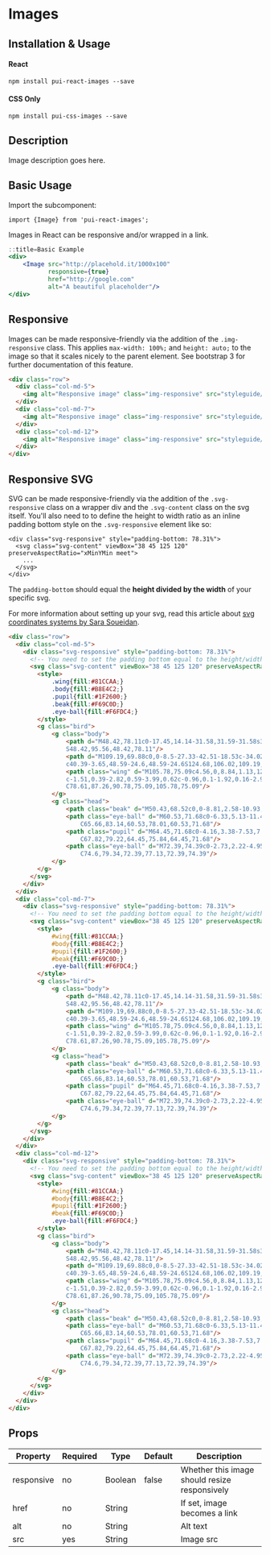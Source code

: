 # Images

## Installation & Usage

#### React
`npm install pui-react-images --save`

#### CSS Only
`npm install pui-css-images --save`

## Description
Image description goes here.

## Basic Usage

Import the subcomponent:

```
import {Image} from 'pui-react-images';
```

Images in React can be responsive and/or wrapped in a link.

```jsx
::title=Basic Example
<div>
    <Image src="http://placehold.it/1000x100"
           responsive={true}
           href="http://google.com"
           alt="A beautiful placeholder"/>
</div>
```

## Responsive

Images can be made responsive-friendly via the addition of the `.img-responsive` class. This applies `max-width: 100%;` and `height: auto;` to the image so that it scales nicely to the parent element. See bootstrap 3 for further documentation of this feature.

```html
<div class="row">
  <div class="col-md-5">
    <img alt="Responsive image" class="img-responsive" src="styleguide/such-awesome.jpg"/>
  </div>
  <div class="col-md-7">
    <img alt="Responsive image" class="img-responsive" src="styleguide/such-awesome.jpg"/>
  </div>
  <div class="col-md-12">
    <img alt="Responsive image" class="img-responsive" src="styleguide/such-awesome.jpg"/>
  </div>
</div>
```

## Responsive SVG

SVG can be made responsive-friendly via the addition of the `.svg-responsive` class on a
wrapper div and the `.svg-content` class on the svg itself. You'll also need to to define
the height to width ratio as an inline padding bottom style on the `.svg-responsive` element like so:

```
<div class="svg-responsive" style="padding-bottom: 78.31%">
  <svg class="svg-content" viewBox="38 45 125 120" preserveAspectRatio="xMinYMin meet">
    ...
  </svg>
</div>
```

The `padding-bottom` should equal the **height divided by the width** of your specific svg.

For more information about setting up your svg, read this article about [svg coordinates systems by Sara Soueidan](http://sarasoueidan.com/blog/svg-coordinate-systems/).

```html
<div class="row">
  <div class="col-md-5">
    <div class="svg-responsive" style="padding-bottom: 78.31%">
      <!-- You need to set the padding bottom equal to the height/width of the svg element. -->
      <svg class="svg-content" viewBox="38 45 125 120" preserveAspectRatio="xMinYMin meet">
        <style>
            .wing{fill:#81CCAA;}
            .body{fill:#B8E4C2;}
            .pupil{fill:#1F2600;}
            .beak{fill:#F69C0D;}
            .eye-ball{fill:#F6FDC4;}
        </style>
        <g class="bird">
            <g class="body">
                <path d="M48.42,78.11c0-17.45,14.14-31.58,31.59-31.58s31.59,14.14,31.59,31.58c0,17.44-14.14,31.59-31.59,31.59
                S48.42,95.56,48.42,78.11"/>
                <path d="M109.19,69.88c0,0-8.5-27.33-42.51-18.53c-34.02,8.81-20.65,91.11,45.25,84.73
                c40.39-3.65,48.59-24.6,48.59-24.6S124.68,106.02,109.19,69.88"/>
                <path class="wing" d="M105.78,75.09c4.56,0,8.84,1.13,12.62,3.11c0,0,0.01-0.01,0.01-0.01l36.23,12.38c0,0-13.78,30.81-41.96,38.09
                c-1.51,0.39-2.82,0.59-3.99,0.62c-0.96,0.1-1.92,0.16-2.9,0.16c-15.01,0-27.17-12.17-27.17-27.17
                C78.61,87.26,90.78,75.09,105.78,75.09"/>
            </g>
            <g class="head">
                <path class="beak" d="M50.43,68.52c0,0-8.81,2.58-10.93,4.86l9.12,9.87C48.61,83.24,48.76,74.28,50.43,68.52"/>
                <path class="eye-ball" d="M60.53,71.68c0-6.33,5.13-11.46,11.46-11.46c6.33,0,11.46,5.13,11.46,11.46c0,6.33-5.13,11.46-11.46,11.46
                    C65.66,83.14,60.53,78.01,60.53,71.68"/>
                <path class="pupil" d="M64.45,71.68c0-4.16,3.38-7.53,7.54-7.53c4.16,0,7.53,3.37,7.53,7.53c0,4.16-3.37,7.53-7.53,7.53
                    C67.82,79.22,64.45,75.84,64.45,71.68"/>
                <path class="eye-ball" d="M72.39,74.39c0-2.73,2.22-4.95,4.95-4.95c2.73,0,4.95,2.21,4.95,4.95c0,2.74-2.22,4.95-4.95,4.95
                    C74.6,79.34,72.39,77.13,72.39,74.39"/>
            </g>
        </g>
      </svg>
    </div>
  </div>
  <div class="col-md-7">
    <div class="svg-responsive" style="padding-bottom: 78.31%">
      <!-- You need to set the padding bottom equal to the height/width of the svg element. -->
      <svg class="svg-content" viewBox="38 45 125 120" preserveAspectRatio="xMinYMin meet">
        <style>
            #wing{fill:#81CCAA;}
            #body{fill:#B8E4C2;}
            #pupil{fill:#1F2600;}
            #beak{fill:#F69C0D;}
            .eye-ball{fill:#F6FDC4;}
        </style>
        <g class="bird">
            <g class="body">
                <path d="M48.42,78.11c0-17.45,14.14-31.58,31.59-31.58s31.59,14.14,31.59,31.58c0,17.44-14.14,31.59-31.59,31.59
                S48.42,95.56,48.42,78.11"/>
                <path d="M109.19,69.88c0,0-8.5-27.33-42.51-18.53c-34.02,8.81-20.65,91.11,45.25,84.73
                c40.39-3.65,48.59-24.6,48.59-24.6S124.68,106.02,109.19,69.88"/>
                <path class="wing" d="M105.78,75.09c4.56,0,8.84,1.13,12.62,3.11c0,0,0.01-0.01,0.01-0.01l36.23,12.38c0,0-13.78,30.81-41.96,38.09
                c-1.51,0.39-2.82,0.59-3.99,0.62c-0.96,0.1-1.92,0.16-2.9,0.16c-15.01,0-27.17-12.17-27.17-27.17
                C78.61,87.26,90.78,75.09,105.78,75.09"/>
            </g>
            <g class="head">
                <path class="beak" d="M50.43,68.52c0,0-8.81,2.58-10.93,4.86l9.12,9.87C48.61,83.24,48.76,74.28,50.43,68.52"/>
                <path class="eye-ball" d="M60.53,71.68c0-6.33,5.13-11.46,11.46-11.46c6.33,0,11.46,5.13,11.46,11.46c0,6.33-5.13,11.46-11.46,11.46
                    C65.66,83.14,60.53,78.01,60.53,71.68"/>
                <path class="pupil" d="M64.45,71.68c0-4.16,3.38-7.53,7.54-7.53c4.16,0,7.53,3.37,7.53,7.53c0,4.16-3.37,7.53-7.53,7.53
                    C67.82,79.22,64.45,75.84,64.45,71.68"/>
                <path class="eye-ball" d="M72.39,74.39c0-2.73,2.22-4.95,4.95-4.95c2.73,0,4.95,2.21,4.95,4.95c0,2.74-2.22,4.95-4.95,4.95
                    C74.6,79.34,72.39,77.13,72.39,74.39"/>
            </g>
        </g>
      </svg>
    </div>
  </div>
  <div class="col-md-12">
    <div class="svg-responsive" style="padding-bottom: 78.31%">
      <!-- You need to set the padding bottom equal to the height/width of the svg element. -->
      <svg class="svg-content" viewBox="38 45 125 120" preserveAspectRatio="xMinYMin meet">
        <style>
            #wing{fill:#81CCAA;}
            #body{fill:#B8E4C2;}
            #pupil{fill:#1F2600;}
            #beak{fill:#F69C0D;}
            .eye-ball{fill:#F6FDC4;}
        </style>
        <g class="bird">
            <g class="body">
                <path d="M48.42,78.11c0-17.45,14.14-31.58,31.59-31.58s31.59,14.14,31.59,31.58c0,17.44-14.14,31.59-31.59,31.59
                S48.42,95.56,48.42,78.11"/>
                <path d="M109.19,69.88c0,0-8.5-27.33-42.51-18.53c-34.02,8.81-20.65,91.11,45.25,84.73
                c40.39-3.65,48.59-24.6,48.59-24.6S124.68,106.02,109.19,69.88"/>
                <path class="wing" d="M105.78,75.09c4.56,0,8.84,1.13,12.62,3.11c0,0,0.01-0.01,0.01-0.01l36.23,12.38c0,0-13.78,30.81-41.96,38.09
                c-1.51,0.39-2.82,0.59-3.99,0.62c-0.96,0.1-1.92,0.16-2.9,0.16c-15.01,0-27.17-12.17-27.17-27.17
                C78.61,87.26,90.78,75.09,105.78,75.09"/>
            </g>
            <g class="head">
                <path class="beak" d="M50.43,68.52c0,0-8.81,2.58-10.93,4.86l9.12,9.87C48.61,83.24,48.76,74.28,50.43,68.52"/>
                <path class="eye-ball" d="M60.53,71.68c0-6.33,5.13-11.46,11.46-11.46c6.33,0,11.46,5.13,11.46,11.46c0,6.33-5.13,11.46-11.46,11.46
                    C65.66,83.14,60.53,78.01,60.53,71.68"/>
                <path class="pupil" d="M64.45,71.68c0-4.16,3.38-7.53,7.54-7.53c4.16,0,7.53,3.37,7.53,7.53c0,4.16-3.37,7.53-7.53,7.53
                    C67.82,79.22,64.45,75.84,64.45,71.68"/>
                <path class="eye-ball" d="M72.39,74.39c0-2.73,2.22-4.95,4.95-4.95c2.73,0,4.95,2.21,4.95,4.95c0,2.74-2.22,4.95-4.95,4.95
                    C74.6,79.34,72.39,77.13,72.39,74.39"/>
            </g>
        </g>
      </svg>
    </div>
  </div>
</div>
```

## Props

Property | Required | Type | Default | Description
---------|----------|------|---------|------------
responsive | no  | Boolean | false | Whether this image should resize responsively
href       | no  | String  |       | If set, image becomes a link
alt        | no  | String  |       | Alt text
src        | yes | String  |       | Image src